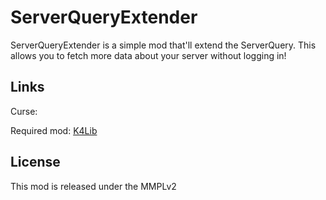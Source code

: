 ServerQueryExtender
=========

ServerQueryExtender is a simple mod that'll extend the ServerQuery.
This allows you to fetch more data about your server without logging in!



## Links ##
Curse:

Required mod: [K4Lib](http://minecraft.curseforge.com/mc-mods/224740-k4lib)

## License ##
This mod is released under the MMPLv2
 
